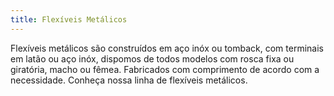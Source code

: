 ```yaml
---
title: Flexíveis Metálicos
---
```


Flexíveis metálicos são construídos em aço inóx ou tomback, com terminais em latão ou aço inóx, dispomos de todos modelos com rosca fixa ou giratória, macho ou fêmea. Fabricados com comprimento de acordo com a necessidade. Conheça nossa linha de flexíveis metálicos.